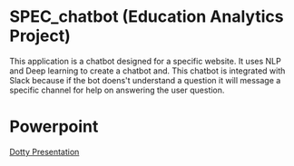 # SPEC_chatbot (Education Analytics Project)
This application is a chatbot designed for a specific website. It uses NLP and Deep learning to create a chatbot and. This chatbot is integrated with Slack because if the bot doens't understand a question it will message a specific channel for help on answering the user question. 

# Powerpoint
[Dotty Presentation](https://docs.google.com/presentation/d/1nnrioSFFXO4MUREEulqy8_Iq0N63j3GKVMGn5fXsvXQ/edit?usp=sharing)
